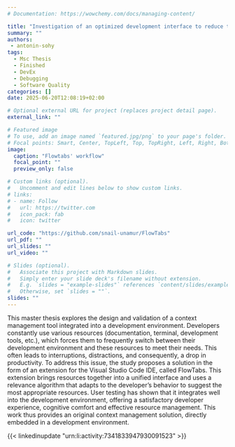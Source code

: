 ```yaml
---
# Documentation: https://wowchemy.com/docs/managing-content/

title: "Investigation of an optimized development interface to reduce the cognitive load on developers during debugging"
summary: ""
authors: 
 - antonin-sohy
tags: 
  - Msc Thesis
  - Finished
  - DevEx
  - Debugging
  - Software Quality
categories: []
date: 2025-06-20T12:08:19+02:00

# Optional external URL for project (replaces project detail page).
external_link: ""

# Featured image
# To use, add an image named `featured.jpg/png` to your page's folder.
# Focal points: Smart, Center, TopLeft, Top, TopRight, Left, Right, BottomLeft, Bottom, BottomRight.
image:
  caption: "Flowtabs' workflow"
  focal_point: ""
  preview_only: false

# Custom links (optional).
#   Uncomment and edit lines below to show custom links.
# links:
# - name: Follow
#   url: https://twitter.com
#   icon_pack: fab
#   icon: twitter

url_code: "https://github.com/snail-unamur/FlowTabs"
url_pdf: ""
url_slides: ""
url_video: ""

# Slides (optional).
#   Associate this project with Markdown slides.
#   Simply enter your slide deck's filename without extension.
#   E.g. `slides = "example-slides"` references `content/slides/example-slides.md`.
#   Otherwise, set `slides = ""`.
slides: ""
---
```


This master thesis explores the design and validation of a context management tool integrated into a development environment. Developers constantly use various resources (documentation, terminal, development tools, etc.), which forces them to frequently switch between their development environment and these resources to meet their needs. This often leads to interruptions, distractions, and consequently, a drop in productivity. To address this issue, the study proposes a solution in the form of an extension for the Visual Studio Code IDE, called FlowTabs. This extension brings resources together into a unified interface and uses a relevance algorithm that adapts to the developer’s behavior to suggest the most appropriate resources. User testing has shown that it integrates well into the development environment, offering a satisfactory developer experience, cognitive comfort and effective resource management. This work thus provides an original context management solution, directly embedded in a development environment.

{{< linkedinupdate "urn:li:activity:7341833947930091523" >}}
